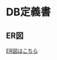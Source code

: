 # DB定義書

## ER図
[ER図はこちら](https://github.com/Aso2001207/2021sys-design/blob/main/DB/%E3%82%B5%E3%83%B3%E3%83%97%E3%83%ABuml.md)



